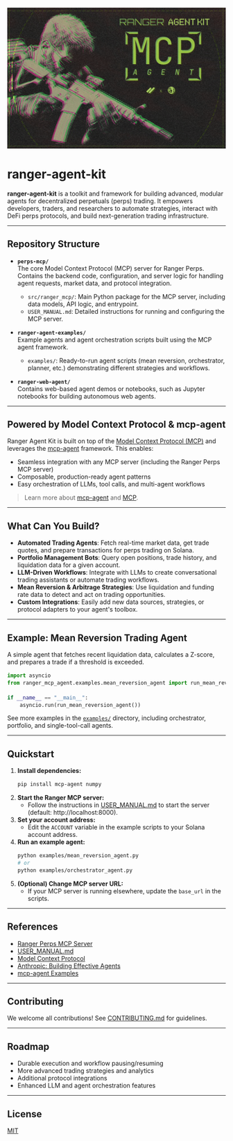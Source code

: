 <p align="center">
  <img src="assets/RangerAgentKit.png" alt="Ranger Agent Kit Banner" width="580" />
</p>

# ranger-agent-kit

**ranger-agent-kit** is a toolkit and framework for building advanced, modular agents for decentralized perpetuals (perps) trading. It empowers developers, traders, and researchers to automate strategies, interact with DeFi perps protocols, and build next-generation trading infrastructure.

---

## Repository Structure

- **`perps-mcp/`**  
  The core Model Context Protocol (MCP) server for Ranger Perps. Contains the backend code, configuration, and server logic for handling agent requests, market data, and protocol integration.

  - `src/ranger_mcp/`: Main Python package for the MCP server, including data models, API logic, and entrypoint.
  - `USER_MANUAL.md`: Detailed instructions for running and configuring the MCP server.

- **`ranger-agent-examples/`**  
  Example agents and agent orchestration scripts built using the MCP agent framework.

  - `examples/`: Ready-to-run agent scripts (mean reversion, orchestrator, planner, etc.) demonstrating different strategies and workflows.

- **`ranger-web-agent/`**  
  Contains web-based agent demos or notebooks, such as Jupyter notebooks for building autonomous web agents.

---

## Powered by Model Context Protocol & mcp-agent

Ranger Agent Kit is built on top of the [Model Context Protocol (MCP)](https://modelcontextprotocol.io/introduction) and leverages the [mcp-agent](https://github.com/lastmile-ai/mcp-agent) framework. This enables:

- Seamless integration with any MCP server (including the Ranger Perps MCP server)
- Composable, production-ready agent patterns
- Easy orchestration of LLMs, tool calls, and multi-agent workflows

> Learn more about [mcp-agent](https://github.com/lastmile-ai/mcp-agent) and [MCP](https://modelcontextprotocol.io/introduction).

---

## What Can You Build?

- **Automated Trading Agents**: Fetch real-time market data, get trade quotes, and prepare transactions for perps trading on Solana.
- **Portfolio Management Bots**: Query open positions, trade history, and liquidation data for a given account.
- **LLM-Driven Workflows**: Integrate with LLMs to create conversational trading assistants or automate trading workflows.
- **Mean Reversion & Arbitrage Strategies**: Use liquidation and funding rate data to detect and act on trading opportunities.
- **Custom Integrations**: Easily add new data sources, strategies, or protocol adapters to your agent's toolbox.

---

## Example: Mean Reversion Trading Agent

A simple agent that fetches recent liquidation data, calculates a Z-score, and prepares a trade if a threshold is exceeded.

```python
import asyncio
from ranger_mcp_agent.examples.mean_reversion_agent import run_mean_reversion_agent

if __name__ == "__main__":
    asyncio.run(run_mean_reversion_agent())
```

See more examples in the [`examples/`](./examples) directory, including orchestrator, portfolio, and single-tool-call agents.

---

## Quickstart

1. **Install dependencies:**
   ```bash
   pip install mcp-agent numpy
   ```
2. **Start the Ranger MCP server:**
   - Follow the instructions in [USER_MANUAL.md](./ranger_perps_mcp/USER_MANUAL.md) to start the server (default: http://localhost:8000).
3. **Set your account address:**
   - Edit the `ACCOUNT` variable in the example scripts to your Solana account address.
4. **Run an example agent:**
   ```bash
   python examples/mean_reversion_agent.py
   # or
   python examples/orchestrator_agent.py
   ```
5. **(Optional) Change MCP server URL:**
   - If your MCP server is running elsewhere, update the `base_url` in the scripts.

---

## References

- [Ranger Perps MCP Server](./ranger_perps_mcp/README.md)
- [USER_MANUAL.md](./ranger_perps_mcp/USER_MANUAL.md)
- [Model Context Protocol](https://modelcontextprotocol.io/introduction)
- [Anthropic: Building Effective Agents](https://www.anthropic.com/research/building-effective-agents)
- [mcp-agent Examples](https://github.com/lastmile-ai/mcp-agent/tree/main/examples)

---

## Contributing

We welcome all contributions! See [CONTRIBUTING.md](./CONTRIBUTING.md) for guidelines.

---

## Roadmap

- Durable execution and workflow pausing/resuming
- More advanced trading strategies and analytics
- Additional protocol integrations
- Enhanced LLM and agent orchestration features

---

## License

[MIT](./LICENSE)
